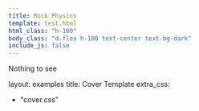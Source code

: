```yaml
---
title: Rock Physics
template: test.html
html_class: "h-100"
body_class: "d-flex h-100 text-center text-bg-dark"
include_js: false
---
```


Nothing to see

layout: examples
title: Cover Template
extra_css:

  - "cover.css"
  